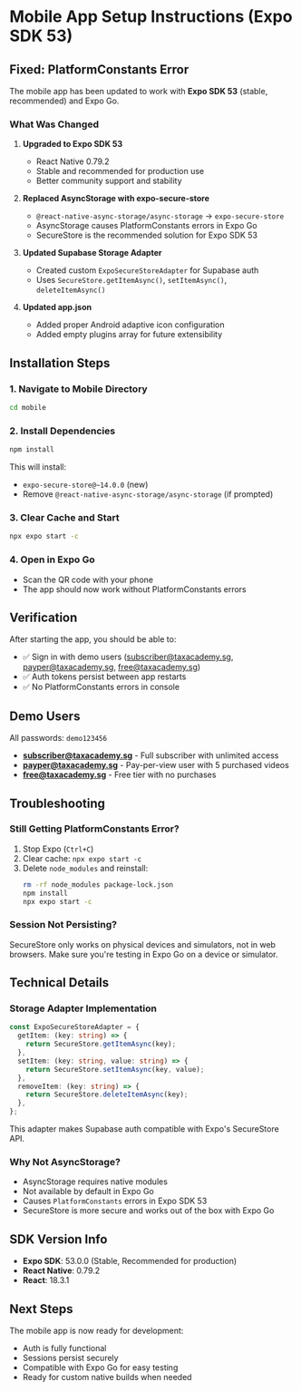 # Mobile App Setup Instructions (Expo SDK 53)

## Fixed: PlatformConstants Error

The mobile app has been updated to work with **Expo SDK 53** (stable, recommended) and Expo Go.

### What Was Changed

1. **Upgraded to Expo SDK 53**
   - React Native 0.79.2
   - Stable and recommended for production use
   - Better community support and stability

2. **Replaced AsyncStorage with expo-secure-store**
   - `@react-native-async-storage/async-storage` → `expo-secure-store`
   - AsyncStorage causes PlatformConstants errors in Expo Go
   - SecureStore is the recommended solution for Expo SDK 53

3. **Updated Supabase Storage Adapter**
   - Created custom `ExpoSecureStoreAdapter` for Supabase auth
   - Uses `SecureStore.getItemAsync()`, `setItemAsync()`, `deleteItemAsync()`

4. **Updated app.json**
   - Added proper Android adaptive icon configuration
   - Added empty plugins array for future extensibility

## Installation Steps

### 1. Navigate to Mobile Directory
```bash
cd mobile
```

### 2. Install Dependencies
```bash
npm install
```

This will install:
- `expo-secure-store@~14.0.0` (new)
- Remove `@react-native-async-storage/async-storage` (if prompted)

### 3. Clear Cache and Start
```bash
npx expo start -c
```

### 4. Open in Expo Go
- Scan the QR code with your phone
- The app should now work without PlatformConstants errors

## Verification

After starting the app, you should be able to:
- ✅ Sign in with demo users (subscriber@taxacademy.sg, payper@taxacademy.sg, free@taxacademy.sg)
- ✅ Auth tokens persist between app restarts
- ✅ No PlatformConstants errors in console

## Demo Users

All passwords: `demo123456`

- **subscriber@taxacademy.sg** - Full subscriber with unlimited access
- **payper@taxacademy.sg** - Pay-per-view user with 5 purchased videos
- **free@taxacademy.sg** - Free tier with no purchases

## Troubleshooting

### Still Getting PlatformConstants Error?

1. Stop Expo (`Ctrl+C`)
2. Clear cache: `npx expo start -c`
3. Delete `node_modules` and reinstall:
   ```bash
   rm -rf node_modules package-lock.json
   npm install
   npx expo start -c
   ```

### Session Not Persisting?

SecureStore only works on physical devices and simulators, not in web browsers. Make sure you're testing in Expo Go on a device or simulator.

## Technical Details

### Storage Adapter Implementation

```typescript
const ExpoSecureStoreAdapter = {
  getItem: (key: string) => {
    return SecureStore.getItemAsync(key);
  },
  setItem: (key: string, value: string) => {
    return SecureStore.setItemAsync(key, value);
  },
  removeItem: (key: string) => {
    return SecureStore.deleteItemAsync(key);
  },
};
```

This adapter makes Supabase auth compatible with Expo's SecureStore API.

### Why Not AsyncStorage?

- AsyncStorage requires native modules
- Not available by default in Expo Go
- Causes `PlatformConstants` errors in Expo SDK 53
- SecureStore is more secure and works out of the box with Expo Go

## SDK Version Info

- **Expo SDK**: 53.0.0 (Stable, Recommended for production)
- **React Native**: 0.79.2
- **React**: 18.3.1

## Next Steps

The mobile app is now ready for development:
- Auth is fully functional
- Sessions persist securely
- Compatible with Expo Go for easy testing
- Ready for custom native builds when needed
